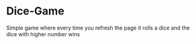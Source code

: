 # Dice-Game
Simple game where every time you refresh the page it rolls a dice and the dice with higher number wins
